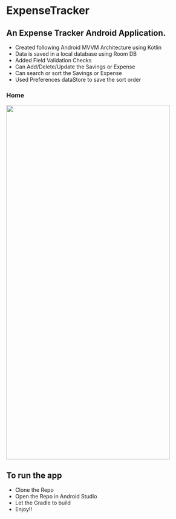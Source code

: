 # ExpenseTracker
## An Expense Tracker Android Application.


<ul>
<li> Created following Android MVVM Architecture using Kotlin </li>
<li> Data is saved in a local database using Room DB</li>
<li> Added Field Validation Checks </li>
<li> Can Add/Delete/Update the Savings or Expense </li>
<li> Can search or sort the Savings or Expense </li>  
<li> Used Preferences dataStore to save the sort order </li>
</ul>



  ### Home
  
<img src = "https://github.com/SuneelKM/Android_ExpenseTracker/blob/main/screenshot/Expense%20Tracker.gif" width=432 height=936>

<!-- 
<img src = "https://github.com/SuneelKM/ExpenseTracker/blob/main/screenshot/expense%20tracker.png" width=432 height=936>

### Add Transaction

<img src = "https://github.com/SuneelKM/ExpenseTracker/blob/main/screenshot/Addexpense.png" width=432 height=936>

### Delete/Update Transaction

<img src = "https://github.com/SuneelKM/ExpenseTracker/blob/main/screenshot/Update%20and%20delete.png" width=432 height=936>

-->

## To run the app
* Clone the Repo
* Open the Repo in Android Studio
* Let the Gradle to build
* Enjoy!!






